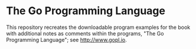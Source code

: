 # The Go Programming Language

This repository recreates the downloadable program examples
for the book with additional notes as comments within the programs, "The Go Programming Language"; see http://www.gopl.io.

